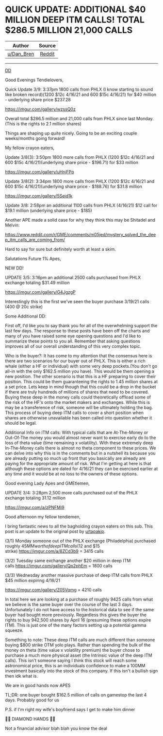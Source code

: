 QUICK UPDATE: ADDITIONAL $40 MILLION DEEP ITM CALLS! TOTAL $286.5 MILLION 21,000 CALLS
======================================================================================

| Author       | Source       | 
| :-------------: |:-------------:|
|  [u/Dan_Bren](https://www.reddit.com/user/Dan_Bren/) | [Reddit](https://www.reddit.com/r/GME/comments/m1hejz/quick_update_additional_40_million_deep_itm_calls/) | 

---


[DD](https://www.reddit.com/r/GME/search?q=flair_name%3A%22DD%22&restrict_sr=1)

Good Evenings Tendielovers,

Quick Update 3/9: 3:37pm 1800 calls from PHLX (I know starting to sound like broken record)(1200 $12c 4/16/21 and 600 $15c 4/16/21) for $40 million - underlying share price $237.28

<https://imgur.com/gallery/wzssQ0z>

Overall total $286.5 million and 21,000 calls from PHLX since last Monday. (This is the rights to 2.1 million shares)

Things are shaping up quite nicely. Going to be an exciting couple weeks/months going forward!

My fellow crayon eaters,

Update 3/8(3): 3:50pm 1800 more calls from PHLX (1200 $12c 4/16/21 and 600 $15c 4/16/21)(underlying share price - $196.71) for $33 million

<https://imgur.com/gallery/uHnjFPp>

Update 3/8(2): 3:34pm 1800 more calls from PHLX (1200 $12c 4/16/21 and 600 $15c 4/16/21)(underlying share price - $188.76) for $31.8 million

<https://imgur.com/gallery/5Seid1k>

Update 3/8: 2:58pm an additional 1100 calls from PHLX (4/16/21) $12 call for $19.1 million (underlying share price - $185)

Another APE made a solid case for why they think this may be Shitadel and Melvin:

<https://www.reddit.com/r/GME/comments/m05jed/mystery_solved_the_deep_itm_calls_are_coming_from/>

Hard to say for sure but definitely worth at least a skim.

Salutations Future 1% Apes,

NEW DD!

UPDATE 3/5: 3:16pm an additional 2500 calls purchased from PHLX exchange totaling $31.49 million

<https://imgur.com/gallery/G4JgzgP>

Interestingly this is the first we've seen the buyer purchase 3/19/21 calls (400 @ 20c strike)

Some Additional DD:

First off, I'd like you to say thank you for all of the overwhelming support the last few days. The response to these posts have been off the charts and many of you have raised some eye opening questions and I'd like to summarize these points to you all. Remember that asking questions improves all of our overall understanding of this very complex topic.

Who is the buyer?: It has come to my attention that the consensus here is there are two scenarios for our buyer out of PHLX. This is either a rich whale (either a HF or individual) with some very deep pockets.(You don't go all-in with the only $162.5 million you have). This would be them opening a new position. The other scenario is that this is a HF preparing to cover their position. This could be them guaranteeing the rights to 1.45 million shares at a set price. Lets keep in mind though that this could be a drop in the bucket if there are truly hundreds of millions of shares that need to be covered. Buying these deep in the money calls could theoretically offload some of the risk of the HF's onto the market makers and exchanges. While this is may be a transference of risk, someone will be ultimately holding the bag. This process of buying deep ITM calls to cover a short position when shares are otherwise unavailable has been called into question whether it should be legal.

Additional Info on ITM calls: With typical calls that are At-The-Money or Out-Of-The money you would almost never want to exercise early do to the loss of theta value (time remaining x volatility). With these extremely deep In-The-Money calls there is almost no theta component to these prices. We can delve into why this is in the comments but in a nutshell its because you are already putting so much up front that you basically are already are paying for the appropriate amount of risk. What I'm getting at here is that although these options are dated for 4/16/21 they can be exercised earlier at any time and it would be at no loss to the owners of these options.

Good evening Lady Apes and GMEtlemen,

UPDATE 3/4: 3:28pm 2,500 more calls purchased out of the PHLX exchange totaling 31.12 million

<https://imgur.com/a/zPNFMi9>

Good afternoon my fellow tendiemen,

I bring fantastic news to all the bagholding crayon eaters on this sub. This post is an update to the original post by [u/tapakip](https://www.reddit.com/u/tapakip/).

(3/1) Monday someone out of the PHLX exchange (Philadelphia) purchased roughly $45MM worth of deep ITM calls ($12 and $15 strike) <https://imgur.com/a/8ZCd3b9> = 3415 calls

(3/2) Tuesday same exchange another $20 million in deep ITM calls <https://imgur.com/gallery/Qp2phEm> = 1800 calls

(3/3) Wednesday another massive purchase of deep ITM calls from PHLX $45 million expiring 4/16/21

<https://imgur.com/gallery/Z05Vqmg> = 4210 calls

In total here we are looking at a purchase of roughly 9425 calls from what we believe is the same buyer over the course of the last 3 days. Unfortunately I do not have access to the historical data to see if the same buyer had bought more previously. Regardless this gives the buyer the rights to buy 942,500 shares by April 16 (presuming these options expire ITM). This is just one of the many factors setting up a potential gamma squeeze.

Something to note: These deep ITM calls are much different than someone buying $800 strike OTM yolo plays. Rather than spending the bulk of the money on theta (time value x volatility premium) the buyer chose to purchase a much more physical asset (the Intrinsic value of the deep ITM calls). This isn't someone saying I think this stock will reach some astronomical price, this is an individuals confidence to make a 100MM investment basically into the stock of this company. If this isn't a bullish sign then idk what is.

We are in good hands now APES

TL;DR: one buyer bought $162.5 million of calls on gamestop the last 4 days. Probably good for us

P.S. if I'm right my wife's boyfriend says I get to make him dinner

🙌💎 DIAMOND HANDS 🙌💎

Not a financial advisor blah blah you know the deal
